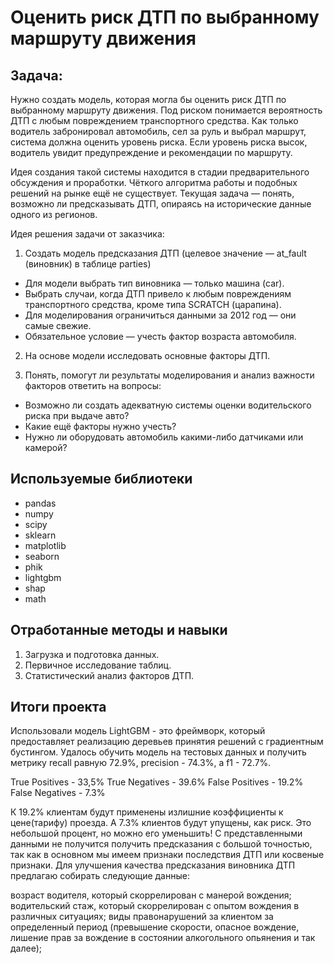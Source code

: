 # Oценить риск ДТП по выбранному маршруту движения


## Задача:

Нужно создать модель, которая могла бы оценить риск ДТП по выбранному маршруту движения. Под риском понимается вероятность ДТП с любым повреждением транспортного средства. Как только водитель забронировал автомобиль, сел за руль и выбрал маршрут, система должна оценить уровень риска. Если уровень риска высок, водитель увидит предупреждение и рекомендации по маршруту.

Идея создания такой системы находится в стадии предварительного обсуждения и проработки. Чёткого алгоритма работы и подобных решений на рынке ещё не существует. Текущая задача — понять, возможно ли предсказывать ДТП, опираясь на исторические данные одного из регионов.

Идея решения задачи от заказчика:

1. Создать модель предсказания ДТП (целевое значение — at_fault (виновник) в таблице parties) 
  - Для модели выбрать тип виновника — только машина (car).
  - Выбрать случаи, когда ДТП привело к любым повреждениям транспортного средства, кроме типа SCRATCH (царапина).
  - Для моделирования ограничиться данными за 2012 год — они самые свежие.
  - Обязательное условие — учесть фактор возраста автомобиля.
2. На основе модели исследовать основные факторы ДТП.   

3. Понять, помогут ли результаты моделирования и анализ важности факторов ответить на вопросы:
  - Возможно ли создать адекватную системы оценки водительского риска при выдаче авто?
  - Какие ещё факторы нужно учесть?
  - Нужно ли оборудовать автомобиль какими-либо датчиками или камерой?


## Используемые библиотеки
- pandas
- numpy
- scipy
- sklearn
- matplotlib
- seaborn
- phik
- lightgbm
- shap
- math

## Отработанные методы и навыки
1. Загрузка и подготовка данных.
2. Первичное исследование таблиц.
3. Cтатистический анализ факторов ДТП.

## Итоги проекта

Использовали модель LightGBM - это фреймворк, который предоставляет реализацию деревьев принятия решений с градиентным бустингом. Удалось обучить модель на тестовых данных и получить метрику recall равную 72.9%, precision - 74.3%, а f1 - 72.7%.

True Positives - 33,5% 
True Negatives - 39.6%
False Positives - 19.2%
False Negatives - 7.3%

К 19.2% клиентам будут применены излишние коэффициенты к цене(тарифу) проезда. А 7.3% клиентов будут упущены, как риск. Это небольшой процент, но можно его уменьшить! С представленными данными не получится получить предсказания с большой точностью, так как в основном мы имеем признаки последствия ДТП или косвеные признаки. Для улучшения качества предсказания виновника ДТП предлагаю собирать следующие данные:

возраст водителя, который скоррелирован с манерой вождения;
водительский стаж, который скоррелирован с опытом вождения в различных ситуациях;
виды правонарушений за клиентом за определенный период (превышение скорости, опасное вождение, лишение прав за вождение в состоянии алкогольного опьянения и так далее);

 


```python
